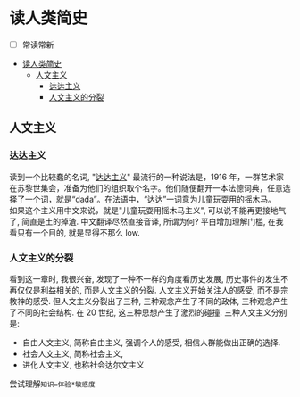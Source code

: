 # 读人类简史

- [ ] 常读常新

<!-- @import "[TOC]" {cmd="toc" depthFrom=1 depthTo=6 orderedList=false} -->

<!-- code_chunk_output -->

- [读人类简史](#读人类简史)
  - [人文主义](#人文主义)
    - [达达主义](#达达主义)
    - [人文主义的分裂](#人文主义的分裂)

<!-- /code_chunk_output -->

## 人文主义

### 达达主义

读到一个比较蠢的名词, "[达达主义](https://zh.wikipedia.org/zh-hans/%E8%BE%BE%E8%BE%BE%E4%B8%BB%E4%B9%89)"
最流行的一种说法是，1916 年，一群艺术家在苏黎世集会，准备为他们的组织取个名字。他们随便翻开一本法德词典，任意选择了一个词，就是“dada”。在法语中，“达达”一词意为儿童玩耍用的摇木马。  
如果这个主义用中文来说，就是"儿童玩耍用摇木马主义", 可以说不能再更接地气了, 简直是土的掉渣. 中文翻译尽然直接音译, 所谓为何? 平白增加理解门槛, 在我看只有一个目的, 就是显得不那么 low.

### 人文主义的分裂

看到这一章时, 我很兴奋, 发现了一种不一样的角度看历史发展, 历史事件的发生不再仅仅是利益相关的, 而是人文主义的分裂.
人文主义开始关注人的感受, 而不是宗教神的感受. 但人文主义分裂出了三种, 三种观念产生了不同的政体, 三种观念产生了不同的社会结构. 在 20 世纪, 这三种思想产生了激烈的碰撞.
三种人文主义分别是:

- 自由人文主义, 简称自由主义, 强调个人的感受, 相信人群能做出正确的选择.
- 社会人文主义, 简称社会主义,
- 进化人文主义, 也称社会达尔文主义

尝试理解`知识=体验*敏感度`
